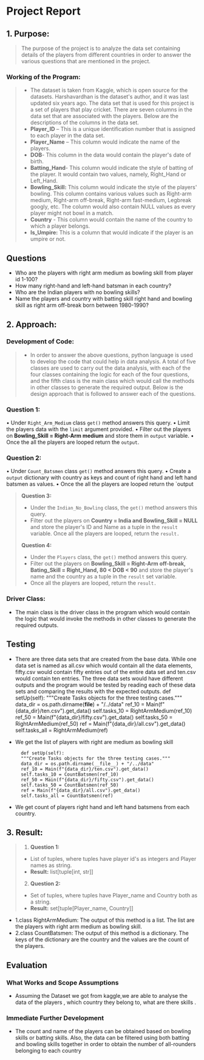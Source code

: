 # Project Report

## 1. Purpose:

>The purpose of the project is to analyze the data set containing details of
 the players from different countries in order to answer the various 
 questions that are mentioned in the project.

### Working of the Program:
  
> * The dataset is taken from Kaggle, which is open source for the datasets. 
    Harshavardhan is the dataset's author, and it was last updated six years 
    ago. The data set that is used for this project is a set of players that 
    play cricket. There are seven columns in the data set that are associated 
    with the players. Below are the descriptions of the columns in the data set.                            
>* **Player_ID** – This is a unique identification number that is assigned to 
     each player in the data set.
>* **Player_Name** – This column would indicate the name of the players.
>* **DOB**- This column in the data would contain the player's date of birth.
>* **Batting_Hand**- This column would indicate the style of batting of the 
     player. It would contain two values, namely, Right_Hand or Left_Hand.
>* **Bowling_Skill:** This column would indicate the style of the players' 
     bowling. This column contains various values such as Right-arm medium, 
     Right-arm off-break, Right-arm fast-medium, Legbreak googly, etc. The 
     column would also contain NULL values as every player might not bowl in a 
     match.
>* **Country** - This column would contain the name of the country to which a 
     player belongs.
>* **Is_Umpire:** This is a column that would indicate if the player is an 
     umpire or not.

## Questions
* Who are the players with right arm medium as bowling skill from player id 1-100?
* How many right-hand and left-hand batsman in each country?
* Who are the Indian players with no bowling skills? 
* Name the players and country with batting skill right hand and bowling 
     skill as right arm off-break born between 1980-1990?

## 2. Approach:

### Development of Code:

> * In order to answer the above questions, python language is used to develop 
    the code that could help in data analysis. A total of five classes are used
    to carry out the data analysis, with each of the four classes containing 
    the logic for each of the four questions, and the fifth class is the main 
    class which would call the methods in other classes to generate the 
    required output. Below is the design approach that is followed to answer 
    each of the questions. 

### Question 1:
•	Under `Right_Arm_Medium` class `get()` method answers this query.
•	Limit the players data with the `limit` argument provided.
•	Filter out the players on **Bowling_Skill = Right-Arm medium** and store them in `output` variable.
•	Once the all the players are looped return the `output`.
### Question 2:
•	Under `Count_Batsmen` class `get()` method answers this query.
•	Create a `output` dictionary with country as keys and count of right hand and left hand batsmen as values.
•	Once the all the players are looped return the `output

>  **Question 3:**
> * Under the `Indian_No_Bowling` class, the `get()` method answers this query.
> * Filter out the players on **Country = India and Bowling_Skill = NULL** and
    store the player's ID and Name as a tuple in the `result` variable.
Once all the players are looped, return the `result.`
> 
> 
>  **Question 4:**
> * Under the `Players` class, the `get()` method answers this query.
> * Filter out the players on **Bowling_Skill = Right-Arm off-break, 
    Bating_Skill = Right_Hand, 80 < DOB < 90** and store the player's name and 
    the country as a tuple in the `result` set variable.
> * Once all the players are looped, return the `result.`

### Driver Class:
* The main class is the driver class in the program which would contain the logic that would invoke the methods in other classes to generate the required outputs.

## Testing
* There are three data sets that are created from the base data. While one data set is named as all.csv which would contain all the data elements, fifty.csv would contain fifty entries out of the entire data set and ten.csv would contain ten entries. The three data sets would have different outputs and the program would be tested by reading each of these data sets and comparing the results with the expected outputs.
    def setUp(self):
        """Create Tasks objects for the three testing cases."""
        data_dir = os.path.dirname(__file__) + "/../data"
        ref_10 = Main(f"{data_dir}/ten.csv").get_data()
        self.tasks_10 = RightArmMedium(ref_10)
        ref_50 = Main(f"{data_dir}/fifty.csv").get_data()
        self.tasks_50 = RightArmMedium(ref_50)
        ref = Main(f"{data_dir}/all.csv").get_data()
        self.tasks_all = RightArmMedium(ref)
* We get the list of players with right are medium as bowling skill

        def setUp(self):
        """Create Tasks objects for the three testing cases."""
        data_dir = os.path.dirname(__file__) + "/../data"
        ref_10 = Main(f"{data_dir}/ten.csv").get_data()
        self.tasks_10 = CountBatsmen(ref_10)
        ref_50 = Main(f"{data_dir}/fifty.csv").get_data()
        self.tasks_50 = CountBatsmen(ref_50)
        ref = Main(f"{data_dir}/all.csv").get_data()
        self.tasks_all = CountBatsmen(ref)
* We get count of players right hand and left hand batsmens from each country.


## 3. Result:

> 1. **Question 1:**
> * List of tuples, where tuples have player id's as integers and Player names
    as string.
> * **Result:** list[tuple[int, str]]
>
> 2. **Question 2:**
> * Set of tuples, where tuples have Player_name and Country both as a string.
> * **Result:** set[tuple[Player_name, Country]]

* 1.class RightArmMedium: The output of this method is a list. The list are the players with right arm medium as bowling skill.
* 2.class CountBatsmen: The output of this method is a dictionary. The keys of the dictionary are the country and the values are the count of the players.


## Evaluation
### What Works and Scope Assumptions
* Assuming the Dataset we got from kaggle,we are able to analyse the data of the players , which country they belong to, what are there skills .
### Immediate Further Development
* The count and name of the players can be obtained based on bowling skills or batting skills. 
Also, the data can be filtered using both batting and bowling skills together in order to obtain the number of all-rounders belonging to each country





